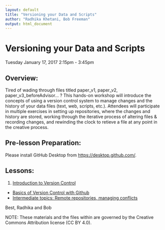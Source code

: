 ```yaml
---
layout: default
title: "Versioning your Data and Scripts"
author: "Radhika Khetani, Bob Freeman"
output: html_document
---
```


# Versioning your Data and Scripts
Tuesday January 17, 2017 2:15pm - 3:45pm <br>

## Overview:
Tired of wading through files titled paper_v1, paper_v2, paper_v3_beforeAdvisor... ? This hands-on workshop will introduce the concepts of using a version control system to manage changes and the history of your data files (text, web, scripts, etc.). Attendees will participate in multiple exercises in setting up repositories, where the changes and history are stored, working through the iterative process of altering files & recording changes, and rewinding the clock to retieve a file at any point in the creative process.

## Pre-lesson Preparation:
Please install GitHub Desktop from https://desktop.github.com/. 

## Lessons:

1. [Introduction to Version Control](https://github.com/IQSS/datafest/blob/master/versioning/01_Intro_to_versioning.md)<br>
* [Basics of Version Control with Github](https://github.com/IQSS/datafest/blob/master/versioning/02_Github_Desktop.md)<br>
* [Intermediate topics: Remote repositories, managing conflicts](https://github.com/IQSS/datafest/blob/master/versioning/03_Github_remote_and_conflicts.md)<br>

Best,
Radhika and Bob

NOTE: These materials and the files within are governed by the Creative Commons Attribution license (CC BY 4.0).
